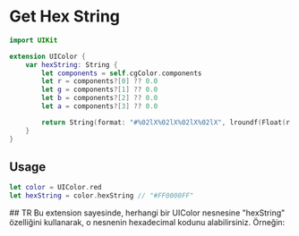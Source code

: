 # Get Hex String

```swift
import UIKit

extension UIColor {
    var hexString: String {
        let components = self.cgColor.components
        let r = components?[0] ?? 0.0
        let g = components?[1] ?? 0.0
        let b = components?[2] ?? 0.0
        let a = components?[3] ?? 0.0

        return String(format: "#%02lX%02lX%02lX%02lX", lroundf(Float(r * 255)), lroundf(Float(g * 255)), lroundf(Float(b * 255)), lroundf(Float(a * 255)))
    }
}
```

## Usage

```swift
let color = UIColor.red
let hexString = color.hexString // "#FF0000FF"
```

## TR
Bu extension sayesinde, herhangi bir UIColor nesnesine "hexString" özelliğini kullanarak, o nesnenin hexadecimal kodunu alabilirsiniz. Örneğin:
